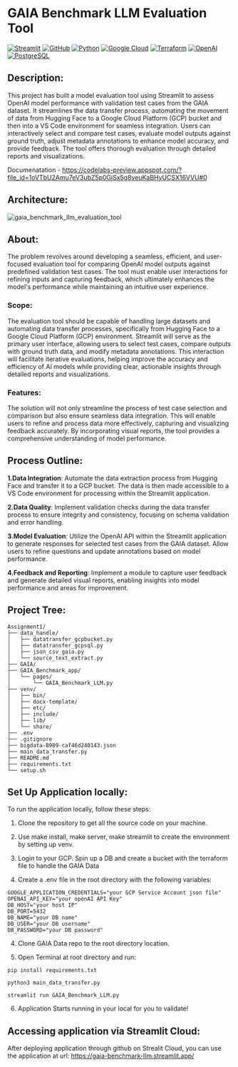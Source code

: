 # GAIA Benchmark LLM Evaluation Tool
[![Streamlit](https://img.shields.io/badge/Streamlit-FF4B4B?style=for-the-badge&logo=streamlit&logoColor=white)](https://streamlit.io)
[![GitHub](https://img.shields.io/badge/GitHub-181717?style=for-the-badge&logo=github&logoColor=white)](https://github.com)
[![Python](https://img.shields.io/badge/Python-3776AB?style=for-the-badge&logo=python&logoColor=white)](https://python.org)
[![Google Cloud](https://img.shields.io/badge/Google%20Cloud-4285F4?style=for-the-badge&logo=google-cloud&logoColor=white)](https://cloud.google.com)
[![Terraform](https://img.shields.io/badge/Terraform-844FBA?style=for-the-badge&logo=terraform&logoColor=white)](https://www.terraform.io)
[![OpenAI](https://img.shields.io/badge/OpenAI-412991?style=for-the-badge&logo=openai&logoColor=white)](https://openai.com)
[![PostgreSQL](https://img.shields.io/badge/PostgreSQL-336791?style=for-the-badge&logo=postgresql&logoColor=white)](https://www.postgresql.org/)


## Description:

This project has built a model evaluation tool using Streamlit to assess OpenAI model performance with validation test cases from the GAIA dataset. It streamlines the data transfer process, automating the movement of data from Hugging Face to a Google Cloud Platform (GCP) bucket and then into a VS Code environment for seamless integration. Users can interactively select and compare test cases, evaluate model outputs against ground truth, adjust metadata annotations to enhance model accuracy, and provide feedback. The tool offers thorough evaluation through detailed reports and visualizations.

Documenatation - https://codelabs-preview.appspot.com/?file_id=1oVTbU2Amu7eV3ubZ5p0GjSx5g8veuKaBHyUCSX16VVU#0

## Architecture:
![gaia_benchmark_llm_evaluation_tool](https://github.com/user-attachments/assets/cf7d4c65-dfa2-461e-8a19-8c7780d6f3f1)

## About:
The problem revolves around developing a seamless, efficient, and user-focused evaluation tool for comparing OpenAI model outputs against predefined validation test cases. The tool must enable user interactions for refining inputs and capturing feedback, which ultimately enhances the model's performance while maintaining an intuitive user experience.

### Scope:
The evaluation tool should be capable of handling large datasets and automating data transfer processes, specifically from Hugging Face to a Google Cloud Platform (GCP) environment. Streamlit will serve as the primary user interface, allowing users to select test cases, compare outputs with ground truth data, and modify metadata annotations. This interaction will facilitate iterative evaluations, helping improve the accuracy and efficiency of AI models while providing clear, actionable insights through detailed reports and visualizations.

### Features:
The solution will not only streamline the process of test case selection and comparison but also ensure seamless data integration. This will enable users to refine and process data more effectively, capturing and visualizing feedback accurately. By incorporating visual reports, the tool provides a comprehensive understanding of model performance.

## Process Outline:

**1.Data Integration**: Automate the data extraction process from Hugging Face and transfer it to a GCP bucket. The data is then made accessible to a VS Code environment for processing within the Streamlit application.

**2.Data Quality**: Implement validation checks during the data transfer process to ensure integrity and consistency, focusing on schema validation and error handling.

**3.Model Evaluation**: Utilize the OpenAI API within the Streamlit application to generate responses for selected test cases from the GAIA dataset. Allow users to refine questions and update annotations based on model performance.

**4.Feedback and Reporting**: Implement a module to capture user feedback and generate detailed visual reports, enabling insights into model performance and areas for improvement.

## Project Tree:
```
Assignment1/
├── data_handle/
│   ├── datatransfer_gcpbucket.py
│   ├── datatransfer_gcpsql.py
│   ├── json_csv_gaia.py
│   └── source_text_extract.py
├── GAIA/
├── GAIA_Benchmark_app/
│   └── pages/
│       └── GAIA_Benchmark_LLM.py
├── venv/
│   ├── bin/
│   ├── docx-template/
│   ├── etc/
│   ├── include/
│   ├── lib/
│   └── share/
├── .env
├── .gitignore
├── bigdata-8989-caf46d240143.json
├── main_data_transfer.py
├── README.md
├── requirements.txt
└── setup.sh
```


## Set Up Application locally:

To run the application locally, follow these steps:

1. Clone the repository to get all the source code on your machine.

2. Use make install, make server, make streamlit to create the environment by setting up venv.

3. Login to your GCP. Spin up a DB and create a bucket with the terraform file to handle the GAIA Data

4. Create a .env file in the root directory with the following variables:
```
GOOGLE_APPLICATION_CREDENTIALS="your GCP Service Account json file"
OPENAI_API_KEY="your openAI API Key"
DB_HOST="your host IP"
DB_PORT=5432
DB_NAME="your DB name"
DB_USER="your DB username"
DB_PASSWORD="your DB password"
```

4. Clone GAIA Data repo to the root directory location.

5. Open Terminal at root directory and run:
```
pip install requirements.txt
```
```
python3 main_data_transfer.py
```
```
streamlit run GAIA_Benchmark_LLM.py
```

6. Application Starts running in your local for you to validate!

## Accessing application via Streamlit Cloud:

After deploying application through github on Strealit Cloud, you can use the application at url: 
https://gaia-benchmark-llm.streamlit.app/
